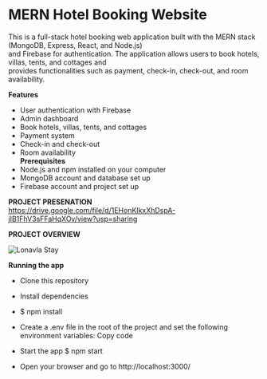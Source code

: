 <h1>MERN Hotel Booking Website<br></h1>
This is a full-stack hotel booking web application built with the MERN stack (MongoDB, Express, React, and Node.js)<br> and Firebase for authentication. The application allows users to book hotels, villas, tents, and cottages and <br> provides functionalities such as payment, check-in, check-out, 
and room availability.

**Features**
- User authentication with Firebase
- Admin dashboard
- Book hotels, villas, tents, and cottages
- Payment system
- Check-in and check-out
- Room availability<br>
**Prerequisites**
- Node.js and npm installed on your computer
- MongoDB account and database set up
- Firebase account and project set up

**PROJECT PRESENATION**<br>
https://drive.google.com/file/d/1EHonKIkxXhDspA-jIB1FhV3sFFaHqXOv/view?usp=sharing


**PROJECT OVERVIEW**

![Lonavla Stay](https://user-images.githubusercontent.com/112555787/223153826-66b7765a-42e0-4bfa-9c70-5864b1832175.png)




















**Running the app**<br>
- Clone this repository
- Install dependencies

- $ npm install

- Create a .env file in the root of the project and set the following environment variables:
Copy code

- Start the app
$ npm start
- Open your browser and go to http://localhost:3000/







